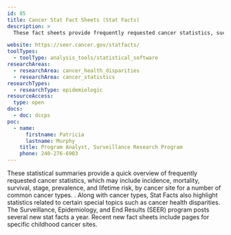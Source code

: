 ```yaml
---
id: 85
title: Cancer Stat Fact Sheets (Stat Facts)
description: >
  These fact sheets provide frequently requested cancer statistics, such as incidence, mortality, survival, stage, prevalence, and lifetime risk, for a number of common cancer types.

website: https://seer.cancer.gov/statfacts/
toolTypes:
  - toolType: analysis_tools/statistical_software
researchAreas:
  - researchArea: cancer_health_disparities
  - researchArea: cancer_statistics
researchTypes:
  - researchType: epidemiologic
resourceAccess:
  type: open
docs:
  - doc: dccps
poc:
  - name:
      firstname: Patricia
      lastname: Murphy
    title: Program Analyst, Surveillance Research Program
    phone: 240-276-6903
---
```

These statistical summaries provide a quick overview of frequently requested cancer statistics, which may include incidence, mortality, survival, stage, prevalence, and lifetime risk, by cancer site for a number of common cancer types. . Along with cancer types, Stat Facts also highlight statistics related to certain special topics such as cancer health disparities. The Surveillance, Epidemiology, and End Results (SEER) program posts several new stat facts a year. Recent new fact sheets include pages for specific childhood cancer sites.